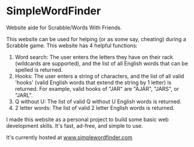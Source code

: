 # SimpleWordFinder
Website aide for Scrabble/Words With Friends.

This website can be used for helping (or as some say, cheating) during a Scrabble game.  This website has 4 helpful functions:

1. Word search: The user enters the letters they have on their rack (wildcards are supported), and the list of all English words that can be spelled is returned.
2. Hooks: The user enters a string of characters, and the list of all valid 'hooks' (valid English words that extend the string by 1 letter) is returned.  For example, valid hooks of "JAR" are "AJAR", "JARS", or "JARL".
3. Q without U: The list of valid Q without U English words is returned.
4. 2 letter words: The list of valid 2 letter English words is returned.

I made this website as a personal project to build some basic web development skills.  It's fast, ad-free, and simple to use.

It's currently hosted at www.simplewordfinder.com
